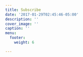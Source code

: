 ```yaml
---
title: Subscribe
date: '2017-01-29T02:45:46-05:00'
description: ''
cover_image: ''
caption: ''
menu:
  footer:
    weight: 6

---
```

